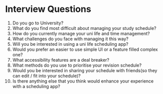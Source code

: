 # Interview Questions

1. Do you go to University?
2. What do you find most difficult about managing your study schedule?
3. How do you currently manage your uni life and time management?
4. What challenges do you face with managing it this way?
5. Will you be interested in using a uni life scheduling app?
6. Would you prefer an easier to use simple UI or a feature filled complex one?
7. What accessibility features are a deal breaker?
8. What methods do you use to prioritise your revision schedule?
9. Would you be interested in sharing your schedule with friends(so they can edit / fit into your schedule)?
10. Is there anything else that you think would enhance your experience with a scheduling app?
